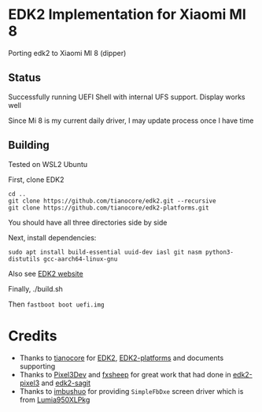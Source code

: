 # EDK2 Implementation for Xiaomi MI 8
Porting edk2 to Xiaomi MI 8 (dipper)

## Status

Successfully running UEFI Shell with internal UFS support. Display works well

Since Mi 8 is my current daily driver, I may update process once I have time

## Building

Tested on WSL2 Ubuntu

First, clone EDK2

```
cd ..
git clone https://github.com/tianocore/edk2.git --recursive
git clone https://github.com/tianocore/edk2-platforms.git
```

You should have all three directories side by side

Next, install dependencies:

```
sudo apt install build-essential uuid-dev iasl git nasm python3-distutils gcc-aarch64-linux-gnu
```

Also see [EDK2 website](https://github.com/tianocore/tianocore.github.io/wiki/Using-EDK-II-with-Native-GCC#Install_required_software_from_apt)

Finally, ./build.sh

Then `fastboot boot uefi.img`

# Credits

- Thanks to [tianocore](https://github.com/tianocore) for [EDK2](https://github.com/tianocore/edk2), [EDK2-platforms](https://github.com/tianocore/edk2-platforms) and documents supporting
- Thanks to [Pixel3Dev](https://github.com/Pixel3Dev) and [fxsheep](https://github.com/fxsheep) for great work that had done in [edk2-pixel3](https://github.com/Pixel3Dev/edk2-pixel3) and [edk2-sagit](https://github.com/fxsheep/edk2-sagit)
- Thanks to [imbushuo](https://github.com/imbushuo) for providing `SimpleFbDxe` screen driver which is from [Lumia950XLPkg](https://github.com/WOA-Project/Lumia950XLPkg)
